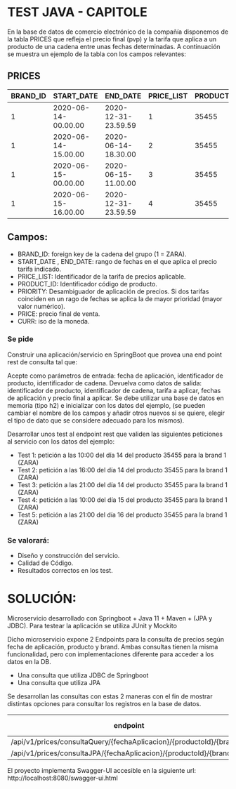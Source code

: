 # TEST JAVA - CAPITOLE

En la base de datos de comercio electrónico de la compañía disponemos de la tabla PRICES que refleja el precio final (pvp) y la tarifa que aplica a un producto de una cadena entre unas fechas determinadas. A continuación se muestra un ejemplo de la tabla con los campos relevantes:

## PRICES

| BRAND_ID | START_DATE             | END_DATE              | PRICE_LIST | PRODUCT_ID | PRIORITY | PRICE   | CURR |
|----------|------------------------|-----------------------|------------|------------|----------|---------|------|
| 1        | 2020-06-14-00.00.00    | 2020-12-31-23.59.59   | 1          | 35455      | 0        | 35.50   | EUR  |
| 1        | 2020-06-14-15.00.00    | 2020-06-14-18.30.00   | 2          | 35455      | 1        | 25.45   | EUR  |
| 1        | 2020-06-15-00.00.00    | 2020-06-15-11.00.00   | 3          | 35455      | 1        | 30.50   | EUR  |
| 1        | 2020-06-15-16.00.00    | 2020-12-31-23.59.59   | 4          | 35455      | 1        | 38.95   | EUR  |

## Campos:

- BRAND_ID: foreign key de la cadena del grupo (1 = ZARA).
- START_DATE , END_DATE: rango de fechas en el que aplica el precio tarifa indicado.
- PRICE_LIST: Identificador de la tarifa de precios aplicable.
- PRODUCT_ID: Identificador código de producto.
- PRIORITY: Desambiguador de aplicación de precios. Si dos tarifas coinciden en un rago de fechas se aplica la de mayor prioridad (mayor valor numérico).
- PRICE: precio final de venta.
- CURR: iso de la moneda.


### Se pide 

Construir una aplicación/servicio en SpringBoot que provea una end point rest de consulta  tal que:

Acepte como parámetros de entrada: fecha de aplicación, identificador de producto, identificador de cadena. 
Devuelva como datos de salida: identificador de producto, identificador de cadena, tarifa a aplicar, fechas de aplicación y precio final a aplicar.
Se debe utilizar una base de datos en memoria (tipo h2) e inicializar con los datos del ejemplo, (se pueden cambiar el nombre de los campos y añadir otros nuevos si se quiere, elegir el tipo de dato que se considere adecuado para los mismos).

Desarrollar unos test al endpoint rest que  validen las siguientes peticiones al servicio con los datos del ejemplo:

- Test 1: petición a las 10:00 del día 14 del producto 35455   para la brand 1 (ZARA)
- Test 2: petición a las 16:00 del día 14 del producto 35455   para la brand 1 (ZARA)
- Test 3: petición a las 21:00 del día 14 del producto 35455   para la brand 1 (ZARA)
- Test 4: petición a las 10:00 del día 15 del producto 35455   para la brand 1 (ZARA)
- Test 5: petición a las 21:00 del día 16 del producto 35455   para la brand 1 (ZARA)


### Se valorará:

* Diseño y construcción del servicio.
* Calidad de Código.
* Resultados correctos en los test.


# SOLUCIÓN:

Microservicio desarrollado con Springboot + Java 11 + Maven + (JPA y JDBC). Para testear la aplicación se utiliza JUnit y Mockito

Dicho microservicio expone 2 Endpoints para la consulta de precios según fecha de aplicación, producto y brand. Ambas consultas tienen la misma funcionalidad, pero con implementaciones diferente para acceder a los datos en la DB.

- Una consulta que utiliza JDBC de Springboot
- Una consulta que utiliza JPA

Se desarrollan las consultas con estas 2 maneras con el fin de mostrar distintas opciones para consultar los registros en la base de datos.

| endpoint                                                              | tecnología ddbb |
|-----------------------------------------------------------------------|-----------------|
| /api/v1/prices/consultaQuery/{fechaAplicacion}/{productoId}/{brandId} | JDBC            |
| /api/v1/prices/consultaJPA/{fechaAplicacion}/{productoId}/{brandId}   | JPA             |

El proyecto implementa Swagger-UI accesible en la siguiente url: http://localhost:8080/swagger-ui.html

